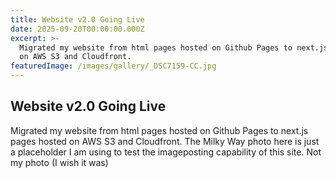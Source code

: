 ```yaml
---
title: Website v2.0 Going Live
date: 2025-09-20T00:00:00.000Z
excerpt: >-
  Migrated my website from html pages hosted on Github Pages to next.js hosted
  on AWS S3 and Cloudfront.
featuredImage: /images/gallery/_DSC7159-CC.jpg
---
```


## Website v2.0 Going Live

Migrated my website from html pages hosted on Github Pages to next.js pages hosted on AWS S3 and Cloudfront. The Milky Way photo here is just a placeholder I am using to test the imageposting capability of this site. Not my photo (I wish it was)
